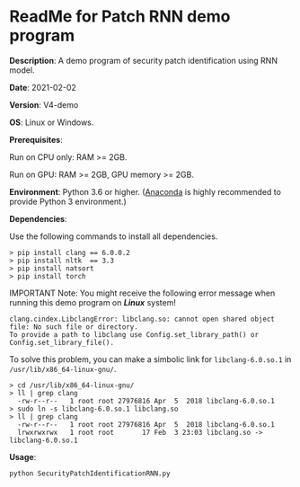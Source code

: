 # ReadMe for Patch RNN demo program

**Description**: A demo program of security patch identification using RNN model.

**Date**: 2021-02-02

**Version**: V4-demo

**OS**: Linux or Windows.

**Prerequisites**: 

Run on CPU only: RAM >= 2GB. 

Run on GPU: RAM >= 2GB, GPU memory >= 2GB.

**Environment**: Python 3.6 or higher. ([Anaconda](https://www.anaconda.com/products/individual) is highly recommended to provide Python 3 environment.)

**Dependencies**:

Use the following commands to install all dependencies.

```shell script
> pip install clang == 6.0.0.2
> pip install nltk  == 3.3
> pip install natsort
> pip install torch
```

IMPORTANT Note: You might receive the following error message when running this demo program on ***Linux*** system!

```
clang.cindex.LibclangError: libclang.so: cannot open shared object file: No such file or directory. 
To provide a path to libclang use Config.set_library_path() or Config.set_library_file().
```

To solve this problem, you can make a simbolic link for `libclang-6.0.so.1` in `/usr/lib/x86_64-linux-gnu/`.

```shell script
> cd /usr/lib/x86_64-linux-gnu/
> ll | grep clang
  -rw-r--r--   1 root root 27976816 Apr  5  2018 libclang-6.0.so.1
> sudo ln -s libclang-6.0.so.1 libclang.so
> ll | grep clang
  -rw-r--r--   1 root root 27976816 Apr  5  2018 libclang-6.0.so.1
  lrwxrwxrwx   1 root root       17 Feb  3 23:03 libclang.so -> libclang-6.0.so.1
```


**Usage**:
```shell script
python SecurityPatchIdentificationRNN.py
```
